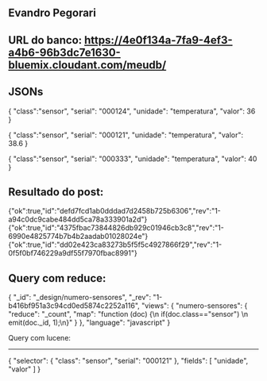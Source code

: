 
Evandro Pegorari
-----------------------------

URL do banco: https://4e0f134a-7fa9-4ef3-a4b6-96b3dc7e1630-bluemix.cloudant.com/meudb/
-----------------------------

JSONs
-----------------------------

{
 "class":"sensor",
 "serial": "000124",
 "unidade": "temperatura",
 "valor": 36
}

{
 "class":"sensor",
 "serial": "000121",
 "unidade": "temperatura",
 "valor": 38.6
}

{
 "class":"sensor",
 "serial": "000333",
 "unidade": "temperatura",
 "valor": 40
}

Resultado do post:
-----------------------------

{"ok":true,"id":"defd7fcd1ab0dddad7d2458b725b6306","rev":"1-a94c0dc9cabe484dd5ca78a333901a2d"}
{"ok":true,"id":"4375fbac73844826db929c01946cb3c8","rev":"1-6990e4825774b7b4b2aadab01028024e"}
{"ok":true,"id":"dd02e423ca83273b5f5f5c4927866f29","rev":"1-0f5f0bf746229a9df55f7970fbac8991"}

Query com reduce:
-----------------------------

{
  "_id": "_design/numero-sensores",
  "_rev": "1-b416bf951a3c94cd0ed5874c2252a116",
  "views": {
    "numero-sensores": {
      "reduce": "_count",
      "map": "function (doc) {\n  if(doc.class==\"sensor\")  \n    emit(doc._id, 1);\n}"
    }
  },
  "language": "javascript"
}

Query com lucene:
-- -----------------------------

{
	"selector": {
		"class": "sensor",
		"serial": "000121"
	},
	"fields": [
		"unidade", "valor"
	]
}
